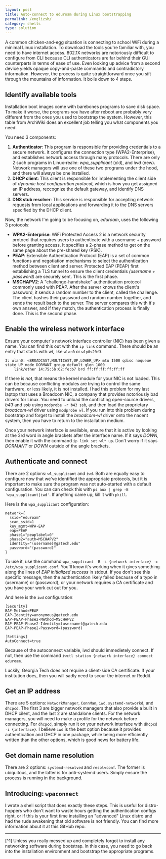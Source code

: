 ```yaml
---
layout: post
title: Auto-connect to eduroam during Linux bootstrapping
permalink: /englizsh/
category: shells
type: solution
---
```


A common chicken-and-egg situation is connecting to school WiFi during a minimal Linux installation. To download the tools you're familiar with, you need to have internet access. 802.1X networks are notoriously difficult to configure from CLI because CLI authenticators are far behind their GUI counterparts in terms of ease of use. Even looking up advice from a second device yields opaque copy-and-paste commands and contradictory information. However, the process is quite straightforward once you sift through the mountains of information. It boils down to 4 steps.

## Identify available tools
Installation boot images come with barebones programs to save disk space. To make it worse, the programs you have after reboot are probably very different from the ones you used to bootstrap the system. However, this table from ArchWiki does an excellent job telling you what components you need.

You need 3 components:
1. **Authenticator**: This program is responsible for providing credentials to a secure network. It configures the connection type (WPA2-Enterprise), and establishes network access through many protocols. There are only 2 such programs in Linux-realm: *wpa_supplicant* (old), and *iwd* (new). Network managers will use one of these two programs under the hood, and there will always be one installed. 
2. **DHCP client**: This client is responsible for implementing the client side of *dynamic host configuration protocol*, which is how you get assigned an IP address, reccognize the default gateway, and identify DNS servers. 
3. **DNS stub resolver**: This service is responsible for accepting network requests from local applications and forwarding it to the DNS servers specified by the DHCP client. 

Now, the network I'm going to be focusing on, *eduroam*, uses the following 3 protocols:
 - **WPA2-Enterprise**: WiFi Protected Access 2 is a network security protocol that requires users to authenticate with a username + password before granting access. It specifies a 2-phase method to get on the same page about the pre-shared key (PSK). 
 - **PEAP**: Extensible Authentication Protocol (EAP) is a set of common functions and negotiation mechanisms to select the authentication method between client and server. Protected EAP (PEAP) first establishing a TLS tunnel to ensure the client credentials *(username + password)* are securely sent. This is the first phase.
 - **MSCHAPV2**: A "challenge-handshake" authentication protocol commonly used with PEAP. After the server knows the client's password, it sends a random number to the client, called the challenge. The client hashes their password and random number together, and sends the result back to the server. The server compares this with it's own answer, and if they match, the authentication process is finally done. This is the second phase.

## Enable the wireless network interface

Ensure your computer's network interface controller (NIC) has been given a name. You can find this out with the `ip link` command. There should be an entry that starts with *wl*, like `wlan0` or `wlp0s20f3`.

```
3: wlan0: <BROADCAST,MULTICAST,UP,LOWER_UP> mtu 1500 qdisc noqueue state UP mode DORMANT group default qlen 1000
    link/ether 14:75:5b:62:fe:b7 brd ff:ff:ff:ff:ff:ff
```

 If there is *not*, that means the kernel module for your NIC is not loaded. This can be because conflicting modules are trying to control the same hardware, or less likely, it is not installed. I had this problem for my last laptop that uses a Broadcom NIC, a company that provides notoriously bad drivers for Linux. You need to unload the conflicting open-source drivers, *b43* and *ssb* using `modprobe -r b43 ssb`, and then load the proprietary *broadcom-wl* driver using `modprobe wl`. If you run into this problem during bootstrap and forget to install the *broadcom-wl* driver onto the nacent system, then you have to return to the installation medium.

Once your network interface is available, ensure that it is active by looking at the 3rd word in angle brackets after the interface name. If it says *DOWN*, then enable it with the command `ip link set wl* up`. Don't worry if it says *DORMANT* or *DOWN* outside of the angle brackets.

## Authenticate and connect

There are 2 options: `wl_supplicant` and `iwd`. Both are equally easy to configure now that we've identified the appropriate protocols, but it is important to make sure the program was not auto-started with a default configuration. You can can check this with `ps aux | grep -E 'wpa_supplicant|iwd'`. If anything came up, kill it with `pkill`.

Here is the `wpa_supplicant` configuration:

```
network={
  ssid="eduroam"
  scan_ssid=1
  key_mgmt=WPA-EAP
  eap=PEAP
  phase1="peaplabel=0"
  phase2="auth=MSCHAPV2"
  identity="(username)@gatech.edu"
  password="(password)"
}
```

To use it, use the command `wpa_supplicant -B -i {network interface} -c /etc/wpa_supplicant.conf`. You'll know it's working when it gives something along the lines of *EAP initialized success* in stdout. If you don't see this specific message, then the authentication likely failed because of a typo in (username) or (password), or your network requires a CA certificate and you have your work cut out for you.

And here is the `iwd` configuration:

```
[Security]
EAP-Method=PEAP
EAP-Identity=anonymous@gatech.edu
EAP-PEAP-Phase2-Method=MSCHAPV2
EAP-PEAP-Phase2-Identity=(username)@gatech.edu
EAP-PEAP-Phase2-Password=(password)

[Settings]
AutoConnect=true  
```

Because of the autoconnect variable, iwd should immedietely connect. If not, then use the command `iwctl station {network interface} connect eduroam`.

Luckily, Georgia Tech does not require a client-side CA certificate. If your institution does, then you will sadly need to scour the internet or Reddit. 

## Get an IP address

There are 5 options: `NetworkManager`, `ConnMan`, `iwd`, `systemd-networkd`, and `dhcpcd`. The first 3 are bigger network managers that also provide a built in DHCP cilent, and the last 2 are standalone clients. For the network managers, you will need to make a profile for the network before connecting. For `dhcpcd`, simply run it on your network interface with `dhcpcd -i {interface}`. I believe `iwd` is the best option because it provides authentication and DHCP in one package, while being more efficiently written than the other options, which is good news for battery life.

## Get domain name resolution

There are 2 options: `systemd-resolved` and `resolvconf`. The former is ubiquitous, and the latter is for anti-systemd users. Simply ensure the process is running in the background.


## Introducing: `wpaconnect`

I wrote a shell script that does exactly these steps. This is useful for distro-hoppers who don't want to waste hours getting the authentication configs right, or if this is your first time installing an "advanced" Linux distro and had the rude awakening that old software is not friendly. You can find more information about it at this GitHub repo.

---
[^1] Unless you really messed up and completely forgot to install any networking software during bootstrap. In this case, you need to go back into the installation environment and bootstrap the appropriate programs.
